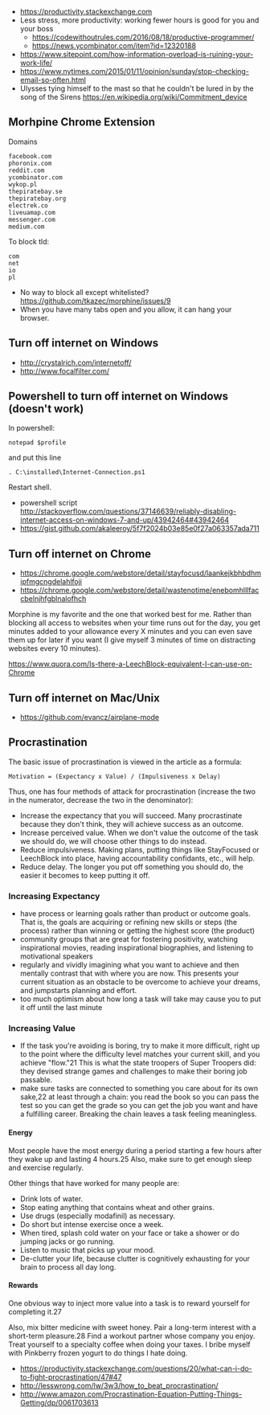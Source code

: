 - https://productivity.stackexchange.com
- Less stress, more productivity: working fewer hours is good for you and your boss
  - https://codewithoutrules.com/2016/08/18/productive-programmer/
  - https://news.ycombinator.com/item?id=12320188
- https://www.sitepoint.com/how-information-overload-is-ruining-your-work-life/
- https://www.nytimes.com/2015/01/11/opinion/sunday/stop-checking-email-so-often.html
- Ulysses tying himself to the mast so that he couldn't be lured in by the song of the Sirens https://en.wikipedia.org/wiki/Commitment_device

## Morhpine Chrome Extension

Domains

```
facebook.com
phoronix.com
reddit.com
ycombinator.com
wykop.pl
thepiratebay.se
thepiratebay.org
electrek.co
liveuamap.com
messenger.com
medium.com
```

To block tld:

```
com
net
io
pl
```

- No way to block all except whitelisted? https://github.com/tkazec/morphine/issues/9
- When you have many tabs open and you allow, it can hang your browser.

## Turn off internet on Windows

- http://crystalrich.com/internetoff/
- http://www.focalfilter.com/


## Powershell to turn off internet on Windows (doesn't work)

In powershell:

`notepad $profile`

and put this line

`. C:\installed\Internet-Connection.ps1`

Restart shell.

- powershell script http://stackoverflow.com/questions/37146639/reliably-disabling-internet-access-on-windows-7-and-up/43942464#43942464
- https://gist.github.com/akaleeroy/5f7f2024b03e85e0f27a063357ada711

## Turn off internet on Chrome

- https://chrome.google.com/webstore/detail/stayfocusd/laankejkbhbdhmipfmgcngdelahlfoji
- https://chrome.google.com/webstore/detail/wastenotime/enebomhlllfaccbelnjhfgblnalofhch


Morphine is my favorite and the one that worked best for me.  Rather than blocking all access to websites when your time runs out for the day, you get minutes added to your allowance every X minutes and you can even save them up for later if you want (I give myself 3 minutes of time on distracting websites every 10 minutes).

https://www.quora.com/Is-there-a-LeechBlock-equivalent-I-can-use-on-Chrome

## Turn off internet on Mac/Unix

- https://github.com/evancz/airplane-mode

## Procrastination

The basic issue of procrastination is viewed in the article as a formula:

`Motivation = (Expectancy x Value) / (Impulsiveness x Delay)`

Thus, one has four methods of attack for procrastination (increase the two in the numerator, decrease the two in the denominator):

- Increase the expectancy that you will succeed. Many procrastinate because they don't think, they will achieve success as an outcome.
- Increase perceived value. When we don't value the outcome of the task we should do, we will choose other things to do instead.
- Reduce impulsiveness. Making plans, putting things like StayFocused or LeechBlock into place, having accountability confidants, etc., will help.
- Reduce delay. The longer you put off something you should do, the easier it becomes to keep putting it off.

### Increasing Expectancy

- have process or learning goals rather than product or outcome goals. That is, the goals are acquiring or refining new skills or steps (the process) rather than winning or getting the highest score (the product)
- community groups that are great for fostering positivity, watching inspirational movies, reading inspirational biographies, and listening to motivational speakers
- regularly and vividly imagining what you want to achieve and then mentally contrast that with where you are now. This presents your current situation as an obstacle to be overcome to achieve your dreams, and jumpstarts planning and effort.
- too much optimism about how long a task will take may cause you to put it off until the last minute

### Increasing Value

- If the task you're avoiding is boring, try to make it more difficult, right up to the point where the difficulty level matches your current skill, and you achieve "flow."21 This is what the state troopers of Super Troopers did: they devised strange games and challenges to make their boring job passable.
- make sure tasks are connected to something you care about for its own sake,22 at least through a chain: you read the book so you can pass the test so you can get the grade so you can get the job you want and have a fulfilling career. Breaking the chain leaves a task feeling meaningless.


#### Energy

Most people have the most energy during a period starting a few hours after they wake up and lasting 4 hours.25 Also, make sure to get enough sleep and exercise regularly.

Other things that have worked for many people are:

- Drink lots of water.
- Stop eating anything that contains wheat and other grains.
- Use drugs (especially modafinil) as necessary.
- Do short but intense exercise once a week.
- When tired, splash cold water on your face or take a shower or do jumping jacks or go running.
- Listen to music that picks up your mood.
- De-clutter your life, because clutter is cognitively exhausting for your brain to process all day long.

#### Rewards

One obvious way to inject more value into a task is to reward yourself for completing it.27

Also, mix bitter medicine with sweet honey. Pair a long-term interest with a short-term pleasure.28 Find a workout partner whose company you enjoy. Treat yourself to a specialty coffee when doing your taxes. I bribe myself with Pinkberry frozen yogurt to do things I hate doing.

- https://productivity.stackexchange.com/questions/20/what-can-i-do-to-fight-procrastination/47#47
- http://lesswrong.com/lw/3w3/how_to_beat_procrastination/
- http://www.amazon.com/Procrastination-Equation-Putting-Things-Getting/dp/0061703613
